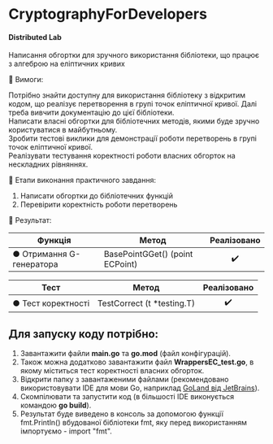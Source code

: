 # CryptographyForDevelopers
#### Distributed Lab

Написання обгортки для зручного використання бібліотеки, що працює з алгеброю на еліптичних кривих

:small_blue_diamond: Вимоги:

Потрібно знайти доступну для використання бібліотеку з відкритим кодом, що реалізує перетворення в групі точок еліптичної кривої. Далі треба вивчити документацію до цієї бібліотеки. <br>
Написати власні обгортки для бібліотечних методів, якими буде зручно користуватися в майбутньому. <br>
Зробити тестові виклики для демонстрації роботи перетворень в групі точок еліптичної кривої. <br>
Реалізувати тестування коректності роботи власних обгорток на нескладних рівняннях. <br>

:small_blue_diamond: Етапи виконання практичного завдання:

1. Написати обгортки до бібліотечних функцій
2. Перевірити коректність роботи перетворень

:small_blue_diamond: Результат:

| Функція                   | Метод                       |  Реалізовано  |
|---------------------------|-----------------------------|:-------------:|
| ● Отримання G-генератора | BasePointGGet() (point ECPoint)      |:heavy_check_mark:|

| Тест               | Метод                      |   Реалізовано    |
|--------------------|----------------------------|:----------------:|
| ● Тест коректності | TestCorrect (t *testing.T) |:heavy_check_mark:|

Для запуску коду потрібно:
-
1. Завантажити файли **main.go** та **go.mod** (файл конфігурацій).
2. Також можна додатково завантажити файл **WrappersEC_test.go**, в якому міститься тест коректності власних обгорток.
3. Відкрити папку з завантаженими файлами (рекомендовано використовувати IDE для мови Go, наприклад [GoLand від JetBrains](https://www.jetbrains.com/go/)).
4. Cкомпілювати та запустити код (в більшості IDE виконується командою **go build**).
5. Результат буде виведено в консоль за допомогою функції fmt.Println() вбудованої бібліотеки fmt, яку перед використанням імпортуємо - import "fmt".
